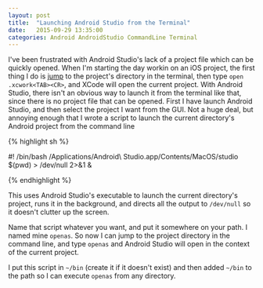 ```yaml
---
layout: post
title:  "Launching Android Studio from the Terminal"
date:   2015-09-29 13:35:00
categories: Android AndroidStudio CommandLine Terminal
---
```


I've been frustrated with Android Studio's lack of a project file which can be quickly opened. When I'm starting the day workin on an iOS project, the first thing I do is [jump][jump-link] to the project's directory in the terminal, then type `open .xcwork<TAB><CR>`, and XCode will open the current project. With Android Studio, there isn't an obvious way to launch it from the terminal like that, since there is no project file that can be opened. First I have launch Android Studio, and then select the project I want from the GUI. Not a huge deal, but annoying enough that I wrote a script to launch the current directory's Android project from the command line

{% highlight sh %}

#! /bin/bash
/Applications/Android\ Studio.app/Contents/MacOS/studio $(pwd) > /dev/null 2>&1 &

{% endhighlight %}

This uses Android Studio's executable to launch the current directory's project, runs it in the background, and directs all the output to `/dev/null` so it doesn't clutter up the screen.

Name that script whatever you want, and put it somewhere on your path. I named mine `openas`. So now I can jump to the project directory in the command line, and type `openas` and Android Studio will open in the context of the current project.

I put this script in `~/bin` (create it if it doesn't exist) and then added `~/bin` to the path so I can execute `openas` from any directory.


[jump-link]: https://github.com/clvv/fasd
